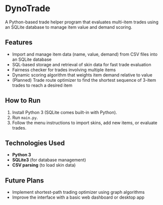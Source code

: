# DynoTrade

A Python-based trade helper program that evaluates multi-item trades using an SQLite database to manage item value and demand scoring.

## Features
- Import and manage item data (name, value, demand) from CSV files into an SQLite database
- SQL-based storage and retrieval of skin data for fast trade evaluation
- Fairness checker for trades involving multiple items
- Dynamic scoring algorithm that weights item demand relative to value
- (Planned) Trade route optimizer to find the shortest sequence of 3-item trades to reach a desired item

## How to Run
1. Install Python 3 (SQLite comes built-in with Python).
2. Run `main.py`.
3. Follow the menu instructions to import skins, add new items, or evaluate trades.

## Technologies Used
- **Python 3**
- **SQLite3** (for database management)
- **CSV parsing** (to load skin data)

## Future Plans
- Implement shortest-path trading optimizer using graph algorithms
- Improve the interface with a basic web dashboard or desktop app
